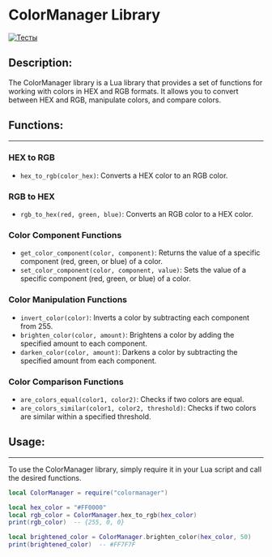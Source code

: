 # ColorManager Library
[![Тесты](https://github.com/brammts/luacolormanager/actions/workflows/test.yml/badge.svg)](https://github.com/brammts/luacolormanager/actions/workflows/test.yml)

## Description:
The ColorManager library is a Lua library that provides a set of functions for working with colors in HEX and RGB formats. It allows you to convert between HEX and RGB, manipulate colors, and compare colors.

## Functions:
-------------

### HEX to RGB

* `hex_to_rgb(color_hex)`: Converts a HEX color to an RGB color.

### RGB to HEX

* `rgb_to_hex(red, green, blue)`: Converts an RGB color to a HEX color.

### Color Component Functions

* `get_color_component(color, component)`: Returns the value of a specific component (red, green, or blue) of a color.
* `set_color_component(color, component, value)`: Sets the value of a specific component (red, green, or blue) of a color.

### Color Manipulation Functions

* `invert_color(color)`: Inverts a color by subtracting each component from 255.
* `brighten_color(color, amount)`: Brightens a color by adding the specified amount to each component.
* `darken_color(color, amount)`: Darkens a color by subtracting the specified amount from each component.

### Color Comparison Functions

* `are_colors_equal(color1, color2)`: Checks if two colors are equal.
* `are_colors_similar(color1, color2, threshold)`: Checks if two colors are similar within a specified threshold.

## Usage:
---------

To use the ColorManager library, simply require it in your Lua script and call the desired functions.

```lua
local ColorManager = require("colormanager")

local hex_color = "#FF0000"
local rgb_color = ColorManager.hex_to_rgb(hex_color)
print(rgb_color)  -- {255, 0, 0}

local brightened_color = ColorManager.brighten_color(hex_color, 50)
print(brightened_color)  -- #FF7F7F